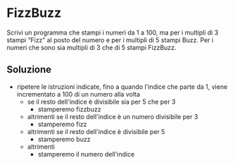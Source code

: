 # FizzBuzz

Scrivi un programma che stampi i numeri da 1 a 100,
ma per i multipli di 3 stampi “Fizz” al posto del numero e per i multipli di 5 stampi Buzz.
Per i numeri che sono sia multipli di 3 che di 5 stampi FizzBuzz.


## Soluzione

- ripetere le istruzioni indicate, fino a quando l'indice che parte da 1, viene incrementato a 100 di un numero alla volta 
    - se il resto dell'indice è divisibile sia per 5 che per 3
        - stamperemo fizzbuzz
    - altrimenti se il resto dell'indice è un numero divisibile per 3
        - stamperemo fizz
    - altrimenti se il resto dell'indice è divisibile per 5
        - stamperemo buzz
    - altrimenti 
        - stamperemo il numero dell'indice
